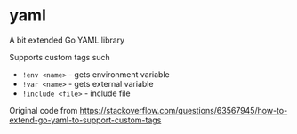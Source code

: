 # yaml
A bit extended Go YAML library

Supports custom tags such
- `!env <name>` - gets environment variable
- `!var <name>` - gets external variable
- `!include <file>` - include file



Original code from
https://stackoverflow.com/questions/63567945/how-to-extend-go-yaml-to-support-custom-tags
